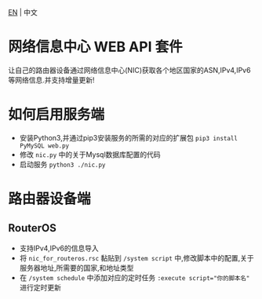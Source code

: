 [EN](README.md) | 中文
# 网络信息中心 WEB API 套件
让自己的路由器设备通过网络信息中心(NIC)获取各个地区国家的ASN,IPv4,IPv6等网络信息.并支持增量更新!
# 如何启用服务端
* 安装Python3,并通过pip3安装服务的所需的对应的扩展包 `pip3 install PyMySQL web.py`
* 修改 `nic.py` 中的关于Mysql数据库配置的代码
* 启动服务 `python3 ./nic.py`
# 路由器设备端
## RouterOS
* 支持IPv4,IPv6的信息导入
* 将 `nic_for_routeros.rsc` 黏贴到 `/system script` 中,修改脚本中的配置,关于服务器地址,所需要的国家,和地址类型
* 在 `/system schedule` 中添加对应的定时任务 `:execute script="你的脚本名"` 进行定时更新
